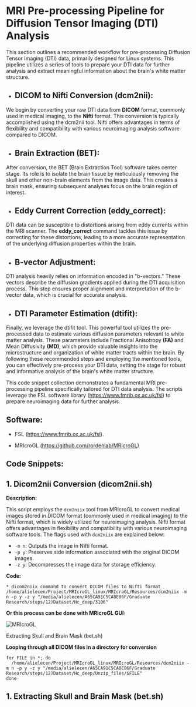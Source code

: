 # MRI Pre-processing Pipeline for Diffusion Tensor Imaging (DTI) Analysis

This section outlines a recommended workflow for pre-processing Diffusion Tensor Imaging (DTI) data, primarily designed for Linux systems. This pipeline utilizes a series of tools to prepare your DTI data for further analysis and extract meaningful information about the brain's white matter structure.

* ## DICOM to Nifti Conversion (dcm2nii):<br>
We begin by converting your raw DTI data from **DICOM** format, commonly used in medical imaging, to the **Nifti** format. This conversion is typically accomplished using the dcm2nii tool. Nifti offers advantages in terms of flexibility and compatibility with various neuroimaging analysis software compared to DICOM.

* ## Brain Extraction (BET):<br>
After conversion, the BET (Brain Extraction Tool) software takes center stage. Its role is to isolate the brain tissue by meticulously removing the skull and other non-brain elements from the image data. This creates a brain mask, ensuring subsequent analyses focus on the brain region of interest.

* ## Eddy Current Correction (eddy_correct):<br>
DTI data can be susceptible to distortions arising from eddy currents within the MRI scanner. The **eddy_correct** command tackles this issue by correcting for these distortions, leading to a more accurate representation of the underlying diffusion properties within the brain.

* ## B-vector Adjustment:<br>
DTI analysis heavily relies on information encoded in "b-vectors." These vectors describe the diffusion gradients applied during the DTI acquisition process. This step ensures proper alignment and interpretation of the b-vector data, which is crucial for accurate analysis.

* ## DTI Parameter Estimation (dtifit):<br>
Finally, we leverage the dtifit tool. This powerful tool utilizes the pre-processed data to estimate various diffusion parameters relevant to white matter analysis. These parameters include Fractional Anisotropy **(FA)** and Mean Diffusivity **(MD)**, which provide valuable insights into the microstructure and organization of white matter tracts within the brain.
By following these recommended steps and employing the mentioned tools, you can effectively pre-process your DTI data, setting the stage for robust and informative analysis of the brain's white matter structure.<br>

This code snippet collection demonstrates a fundamental MRI pre-processing pipeline specifically tailored for DTI data analysis. The scripts leverage the FSL software library (https://www.fmrib.ox.ac.uk/fsl) to prepare neuroimaging data for further analysis.

## Software:

* FSL (https://www.fmrib.ox.ac.uk/fsl).<br>

* MRIcroGL (https://github.com/rordenlab/MRIcroGL) 

## Code Snippets:

## 1. Dicom2nii Conversion (dicom2nii.sh)

**Description:**

This script employs the `dcm2niix` tool from MRIcroGL  to convert medical images stored in DICOM format (commonly used in medical imaging) to the Nifti format, which is widely utilized for neuroimaging analysis. Nifti format offers advantages in flexibility and compatibility with various neuroimaging software tools.  The flags used with `dcm2niix` are explained below:

* `-m n`: Outputs the image in Nifti format.
* `-p y`: Preserves side information associated with the original DICOM images.
* `-z y`: Decompresses the image data for storage efficiency.

**Code:**

```
* dicom2niix command to convert DICOM files to Nifti format
/home/alielecen/Project/MRIcroGL_linux/MRIcroGL/Resources/dcm2niix -m n -p y -z y "/media/alielecen/A65CA91C5CA8E86F/Graduate Research/steps/12)Dataset/Hc_deep/3106"
```
**Or this process can be done with MRIcroGL GUI:<be>**

![MRIcroGL](https://github.com/Ali-Mohammadnezhad/Diffusion-MRI-DTI-Preprocessing/assets/110347490/b0cca031-fed4-4d23-a32a-44a23c93f91f)

Extracting Skull and Brain Mask (bet.sh)

**Looping through all DICOM files in a directory for conversion**
```
for FILE in *; do
  /home/alielecen/Project/MRIcroGL_linux/MRIcroGL/Resources/dcm2niix -m n -p y -z y "/media/alielecen/A65CA91C5CA8E86F/Graduate Research/steps/12)Dataset/Hc_deep/Unzip_files/$FILE"
done
```
## 1. Extracting Skull and Brain Mask (bet.sh)
